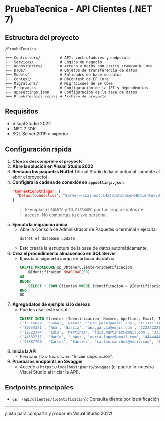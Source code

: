 # PruebaTecnica - API Clientes (.NET 7)

## Estructura del proyecto

```
/PruebaTecnica
│
├── Controllers/         # API: controladores y endpoints
├── Services/            # Lógica de negocio
├── Repositories/        # Acceso a datos con Entity Framework Core
├── DTOs/                # Objetos de transferencia de datos
├── Models/              # Entidades de base de datos
├── Context/             # DbContext de EF Core
├── Migrations/          # Migraciones de EF Core
├── Program.cs           # Configuración de la API y dependencias
├── appsettings.json     # Configuración de la base de datos
└── PruebaTecnica.csproj # Archivo de proyecto
```

## Requisitos
- Visual Studio 2022
- .NET 7 SDK
- SQL Server 2019 o superior

## Configuración rápida
1. **Clona o descomprime el proyecto**
2. **Abre la solución en Visual Studio 2022**
3. **Restaura los paquetes NuGet** (Visual Studio lo hace automáticamente al abrir el proyecto)
4. **Configura la cadena de conexión en `appsettings.json`**
   ```json
   "ConnectionStrings": {
     "DefaultConnection": "Server=localhost,1433;Database=DBClientes;User Id=USUARIO;Password=TU_PASSWORD;TrustServerCertificate=True;Encrypt=False;"
   }
   ```
   > Reemplaza `USUARIO` y `TU_PASSWORD` por tus propios datos de acceso. No compartas tu clave personal.
5. **Ejecuta la migración única**
   - Abre la Consola de Administrador de Paquetes o terminal y ejecuta:
     ```sh
     dotnet ef database update
     ```
   - Esto creará la estructura de la base de datos automáticamente.
6. **Crea el procedimiento almacenado en SQL Server**
   - Ejecuta el siguiente script en tu base de datos:
     ```sql
     CREATE PROCEDURE sp_ObtenerClientePorIdentificacion
         @Identificacion NVARCHAR(50)
     AS
     BEGIN
         SELECT * FROM Clientes WHERE Identificacion = @Identificacion;
     END
     GO
     ```
7. **Agrega datos de ejemplo si lo deseas**
   - Puedes usar este script:
     ```sql
     INSERT INTO Clientes (Identificacion, Nombre, Apellido, Email, Telefono) VALUES
     ('12345678', 'Juan', 'Pérez', 'juan.perez@email.com', '111111111'),
     ('87654321', 'Ana', 'García', 'ana.garcia@email.com', '222222222'),
     ('11223344', 'Luis', 'Martínez', 'luis.martinez@email.com', '333333333'),
     ('44332211', 'María', 'López', 'maria.lopez@email.com', '444444444'),
     ('99887766', 'Carlos', 'Sánchez', 'carlos.sanchez@email.com', '555555555');
     ```
8. **Inicia la API**
   - Presiona F5 o haz clic en "Iniciar depuración".
9. **Prueba los endpoints en Swagger**
   - Accede a `https://localhost:puerto/swagger` (el puerto lo muestra Visual Studio al iniciar la API).

## Endpoints principales
- `GET /api/clientes/{identificacion}`: Consulta cliente por identificación


---

¡Listo para compartir y probar en Visual Studio 2022!

